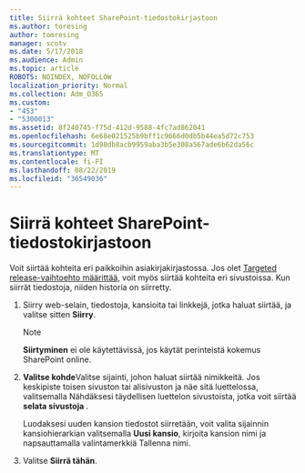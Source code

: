 ```yaml
---
title: Siirrä kohteet SharePoint-tiedostokirjastoon
ms.author: toresing
author: tomresing
manager: scotv
ms.date: 5/17/2018
ms.audience: Admin
ms.topic: article
ROBOTS: NOINDEX, NOFOLLOW
localization_priority: Normal
ms.collection: Adm_O365
ms.custom:
- "453"
- "5300013"
ms.assetid: 8f240745-f75d-412d-9588-4fc7ad862041
ms.openlocfilehash: 6e68e021525b9bff1c9666d0db5b44ea5d72c753
ms.sourcegitcommit: 1d98db8acb9959aba3b5e308a567ade6b62da56c
ms.translationtype: MT
ms.contentlocale: fi-FI
ms.lasthandoff: 08/22/2019
ms.locfileid: "36549036"
---
```

# <a name="move-items-in-a-sharepoint-document-library"></a>Siirrä kohteet SharePoint-tiedostokirjastoon

Voit siirtää kohteita eri paikkoihin asiakirjakirjastossa. Jos olet [Targeted release-vaihtoehto määrittää](https://go.microsoft.com/fwlink/?linkid=622980), voit myös siirtää kohteita eri sivustoissa. Kun siirrät tiedostoja, niiden historia on siirretty.
  
1. Siirry web-selain, tiedostoja, kansioita tai linkkejä, jotka haluat siirtää, ja valitse sitten **Siirry**.

    > [!NOTE]
    > **Siirtyminen** ei ole käytettävissä, jos käytät perinteistä kokemus SharePoint online.
  
2. **Valitse kohde**Valitse sijainti, johon haluat siirtää nimikkeitä. Jos keskipiste toisen sivuston tai alisivuston ja näe sitä luettelossa, valitsemalla Nähdäksesi täydellisen luettelon sivustoista, jotka voit siirtää **selata sivustoja** .

    Luodaksesi uuden kansion tiedostot siirretään, voit valita sijainnin kansiohierarkian valitsemalla **Uusi kansio**, kirjoita kansion nimi ja napsauttamalla valintamerkkiä Tallenna nimi.

3. Valitse **Siirrä tähän**.
